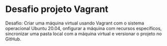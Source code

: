 # Desafio projeto Vagrant
 Desafio: Criar uma máquina virtual usando Vagrant com o sistema operacional Ubuntu 20.04, onfigurar a máquina com recursos específicos, sincronizar uma pasta local com a máquina virtual e versionar o projeto no GitHub.
